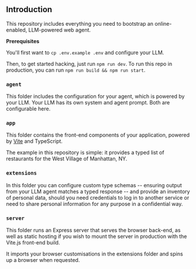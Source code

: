 ## Introduction

This repository includes everything you need to bootstrap an online-enabled, LLM-powered web agent.

**Prerequisites**

You'll first want to `cp .env.example .env` and configure your LLM.

Then, to get started hacking, just run `npm run dev`. To run this repo in production, you can run `npm run build && npm run start`.

### `agent`

This folder includes the configuration for your agent, which is powered by your LLM. Your LLM has its own system and agent prompt. Both are configurable here.

### `app`

This folder contains the front-end components of your application, powered by [Vite](https://github.com/vitejs/vite) and TypeScript.

The example in this repository is simple: it provides a typed list of restaurants for the West Village of Manhattan, NY.

### `extensions`

In this folder you can configure custom type schemas -- ensuring output from your LLM agent matches a typed response -- and provide an inventory of personal data, should you need credentials to log in to another service or need to share personal information for any purpose in a confidential way.

### `server`

This folder runs an Express server that serves the browser back-end, as well as static hosting if you wish to mount the server in production with the Vite.js front-end build.

It imports your browser customisations in the extensions folder and spins up a browser when requested.